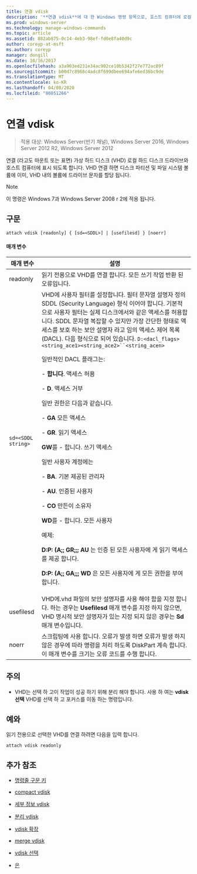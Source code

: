 ```yaml
---
title: 연결 vdisk
description: '**연결 vdisk**에 대 한 Windows 명령 항목으로, 호스트 컴퓨터에 로컬 하드 디스크 드라이브로 표시 되도록 VHD (가상 하드 디스크)를 연결 합니다.'
ms.prod: windows-server
ms.technology: manage-windows-commands
ms.topic: article
ms.assetid: 882ab875-0c14-4eb3-98ef-fd0e8fa40d9c
author: coreyp-at-msft
ms.author: coreyp
manager: dongill
ms.date: 10/16/2017
ms.openlocfilehash: a3a903ed231e34ac902ce10b5342f27e772ac89f
ms.sourcegitcommit: b00d7c8968c4adc8f699dbee694afe6ed36bc9de
ms.translationtype: MT
ms.contentlocale: ko-KR
ms.lasthandoff: 04/08/2020
ms.locfileid: "80851266"
---
```

# <a name="attach-vdisk"></a>연결 vdisk

>적용 대상: Windows Server(반기 채널), Windows Server 2016, Windows Server 2012 R2, Windows Server 2012

연결 (라고도 마운트 또는 표면) 가상 하드 디스크 (VHD) 로컬 하드 디스크 드라이브와 호스트 컴퓨터에 표시 되도록 합니다. VHD 연결 하면 디스크 파티션 및 파일 시스템 볼륨에 이미, VHD 내의 볼륨에 드라이브 문자를 할당 됩니다.

> [!NOTE]
> 이 명령은 Windows 7과 Windows Server 2008 r 2에 적용 됩니다.

## <a name="syntax"></a>구문

```
attach vdisk [readonly] { [sd=<SDDL>] | [usefilesd] } [noerr]
```

#### <a name="parameters"></a>매개 변수

| 매개 변수 | 설명 |
| --------- | ----------- |
| readonly | 읽기 전용으로 VHD를 연결 합니다. 모든 쓰기 작업 반환 된 오류입니다. |
| `sd=<SDDL string>` | VHD에 사용자 필터를 설정합니다. 필터 문자열 설명자 정의 SDDL (Security Language) 형식 이어야 합니다. 기본적으로 사용자 필터는 실제 디스크에서와 같은 액세스를 허용합니다. SDDL 문자열 복잡할 수 있지만 가장 간단한 형태로 액세스를 보호 하는 보안 설명자 라고 임의 액세스 제어 목록 (DACL). 다음 형식으로 되어 있습니다. `D:<dacl_flags><string_ace1><string_ace2>``<string_acen>`<p>일반적인 DACL 플래그는:<p>- **합니다**. 액세스 허용<p>- **D**. 액세스 거부<p>일반 권한은 다음과 같습니다.<p>- **GA** 모든 액세스<p>- **GR**. 읽기 액세스<p>**GW**를 - 합니다. 쓰기 액세스<p>일반 사용자 계정에는<p>- **BA**. 기본 제공된 관리자<p>- **AU**. 인증된 사용자<p>- **CO** 만든이 소유자<p>**WD**를 - 합니다. 모든 사용자<p>예제:<p>**D:P: (A;; GR;;; AU** 는 인증 된 모든 사용자에 게 읽기 액세스를 제공 합니다.<p>**D:P: (A;; GA;;; WD** 은 모든 사용자에 게 모든 권한을 부여 합니다. |
| usefilesd | VHD에.vhd 파일의 보안 설명자를 사용 해야 함을 지정 합니다. 하는 경우는 **Usefilesd** 매개 변수를 지정 하지 않으면, VHD 명시적 보안 설명자가 있는 지정 되지 않은 경우는 **Sd** 매개 변수입니다. |
| noerr | 스크립팅에 사용 합니다. 오류가 발생 하면 오류가 발생 하지 않은 경우에 따라 명령을 처리 하도록 DiskPart 계속 합니다. 이 매개 변수를 크기는 오류 코드를 수행 합니다. |

## <a name="remarks"></a>주의

- VHD는 선택 하 고이 작업이 성공 하기 위해 분리 해야 합니다. 사용 하 여는 **vdisk 선택** VHD를 선택 하 고 포커스를 이동 하는 명령입니다.

## <a name="examples"></a><a name=BKMK_Examples></a>예와

읽기 전용으로 선택한 VHD를 연결 하려면 다음을 입력 합니다.

```
attach vdisk readonly
```

## <a name="additional-references"></a>추가 참조

- [명령줄 구문 키](command-line-syntax-key.md)

- [compact vdisk](compact-vdisk.md)

- [세부 정보 vdisk](detail-vdisk.md)

- [분리 vdisk](detach-vdisk.md)

- [vdisk 확장](expand-vdisk.md)

- [merge vdisk](merge-vdisk.md)

- [vdisk 선택](select-vdisk.md)

- [은](list_1.md)
